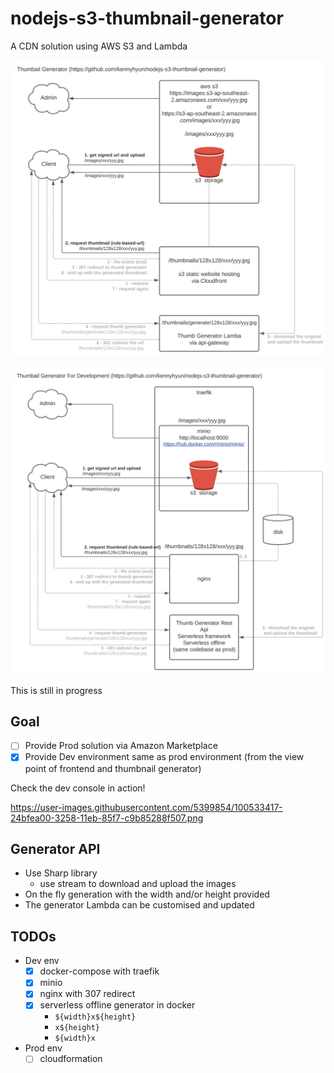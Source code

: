 # nodejs-s3-thumbnail-generator

A CDN solution using AWS S3 and Lambda

![prod system](https://raw.githubusercontent.com/kennyhyun/nodejs-s3-thumbnail-generator/main/AWS%20thumbnail%20CDN%20solution%20-%20aws%20infra%20for%20thumbnails.svg)

![dev system](https://raw.githubusercontent.com/kennyhyun/nodejs-s3-thumbnail-generator/main/AWS%20thumbnail%20CDN%20solution%20-%20dev%20env%20for%20aws.svg)

This is still in progress

## Goal

- [ ] Provide Prod solution via Amazon Marketplace
- [x] Provide Dev environment same as prod environment (from the view point of frontend and thumbnail generator)

Check the dev console in action!

https://user-images.githubusercontent.com/5399854/100533417-24bfea00-3258-11eb-85f7-c9b85288f507.png

## Generator API

- Use Sharp library
  - use stream to download and upload the images
- On the fly generation with the width and/or height provided
- The generator Lambda can be customised and updated

## TODOs

- Dev env
  - [x] docker-compose with traefik
  - [x] minio
  - [x] nginx with 307 redirect
  - [x] serverless offline generator in docker
    - `${width}x${height}`
    - `x${height}`
    - `${width}x`
- Prod env
  - [ ] cloudformation
